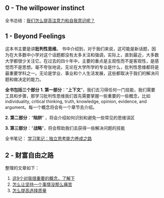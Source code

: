 ## 0 - The willpower instinct
 全书总结：[我们怎么提高注意力和自我意识呢？](https://mp.weixin.qq.com/s/d1Ik3Nv6f8tM2WP9oHY-hg)
 
## 1 - Beyond Feelings 
这本书主要是讲**批判性思维**。
书中介绍到，对于我们来说，这可能是新话题，因为在大多数中小学对这个话题都没有太多关注和强调，实际上，直到最近，大多数大学都很少关注它。在过去的四十年中，主要的重点是主观性而不是客观性，是感觉而不是思想。毫不夸张地说，无论在大学所学的专业是什么，批判性思维都将是最重要学科之一。无论是学业、事业和个人生活发展，这些都取决于我们的解决问题和做决定的能力。

**全书包括三个部分**
**1. 第一部分**：“**上下文**”，我们去习得任何一门技能，我们需要工具和步骤，那学习批判性思维我们首先需要掌握一些重要的一些概念，比如individuality, critical thinking, truth, knowledge, opinion, evidence, and argument。每一个概念将会有一个章节去介绍。

**2. 第二部分**：“**陷阱**” ，将会介绍如何识别和避免一些常见的思维误区

**3. 第三部分**：“**战略**”，将会帮助我们去获得一些解决问题的技能

全书笔记： [学习笔记：独立思考能力养成之路](https://mp.weixin.qq.com/s/ggoZ1s8-ObWIpt89m0TIeQ)

## 2 - 财富自由之路 
整理的文章如下：
1.  [这9个对我很重要的概念，了解下 ](https://mp.weixin.qq.com/s/bMCxp4K-XIiclLZPW_6OEA)
2. [怎么让坚持一个事情没那么痛苦](https://mp.weixin.qq.com/s/h2lyrmnZgV-bYD9K7az1DQ)
3.  [怎么提高选择质量](https://mp.weixin.qq.com/s/We_26rWICeWGk3I25nmhZA)
